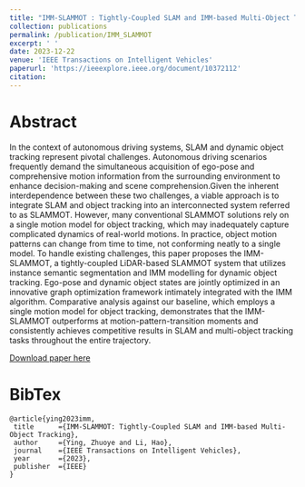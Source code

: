 ```yaml
---
title: "IMM-SLAMMOT : Tightly-Coupled SLAM and IMM-based Multi-Object Tracking"
collection: publications
permalink: /publication/IMM_SLAMMOT
excerpt: ' '
date: 2023-12-22
venue: 'IEEE Transactions on Intelligent Vehicles'
paperurl: 'https://ieeexplore.ieee.org/document/10372112'
citation: 
---
```


# Abstract

In the context of autonomous driving systems, SLAM and dynamic object tracking represent pivotal challenges. Autonomous driving scenarios frequently demand the simultaneous acquisition of ego-pose and comprehensive motion information from the surrounding environment to enhance decision-making and scene comprehension.Given the inherent interdependence between these two challenges, a viable approach is to integrate SLAM and object tracking into an interconnected system referred to as SLAMMOT. However, many conventional SLAMMOT solutions rely on a single motion model for object tracking, which may inadequately capture complicated dynamics of real-world motions. In practice, object motion patterns can change from time to time, not conforming neatly to a single model. To handle existing challenges, this paper proposes the IMM-SLAMMOT, a tightly-coupled LiDAR-based SLAMMOT system that utilizes instance semantic segmentation and IMM modelling for dynamic object tracking. Ego-pose and dynamic object states are jointly optimized in an innovative graph optimization framework intimately integrated with the IMM algorithm. Comparative analysis against our baseline, which employs a single motion model for object tracking, demonstrates that the IMM-SLAMMOT outperforms at motion-pattern-transition moments and consistently achieves competitive results in SLAM and multi-object tracking tasks throughout the entire trajectory.



[Download paper here](https://simon-ying.github.io/files/IMM-SLAMMOT__Tightly-Coupled_SLAM_and_IMM-based_Multi-Object_Tracking.pdf)



# BibTex

```
@article{ying2023imm,
 title		={IMM-SLAMMOT: Tightly-Coupled SLAM and IMM-based Multi-Object Tracking},
 author		={Ying, Zhuoye and Li, Hao},
 journal	={IEEE Transactions on Intelligent Vehicles},
 year		={2023},
 publisher	={IEEE}
}
```

